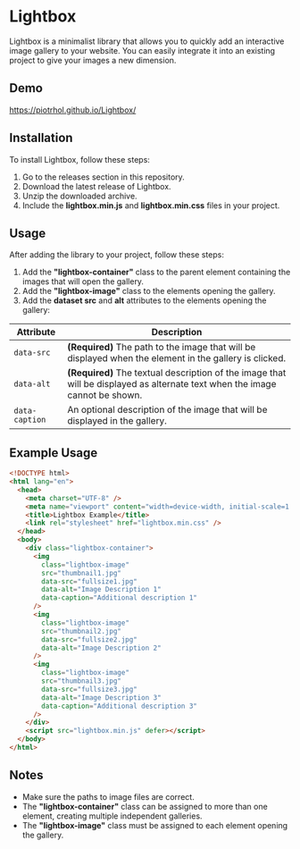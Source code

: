 # Lightbox

Lightbox is a minimalist library that allows you to quickly add an interactive image gallery to your website. You can easily integrate it into an existing project to give your images a new dimension.

## Demo

https://piotrhol.github.io/Lightbox/

## Installation

To install Lightbox, follow these steps:

1. Go to the releases section in this repository.
2. Download the latest release of Lightbox.
3. Unzip the downloaded archive.
4. Include the **lightbox.min.js** and **lightbox.min.css** files in your project.

## Usage

After adding the library to your project, follow these steps:

1. Add the **"lightbox-container"** class to the parent element containing the images that will open the gallery.
2. Add the **"lightbox-image"** class to the elements opening the gallery.
3. Add the **dataset src** and **alt** attributes to the elements opening the gallery:

| Attribute      | Description                                                                                                                  |
| -------------- | ---------------------------------------------------------------------------------------------------------------------------- |
| `data-src`     | **(Required)** The path to the image that will be displayed when the element in the gallery is clicked.                      |
| `data-alt`     | **(Required)** The textual description of the image that will be displayed as alternate text when the image cannot be shown. |
| `data-caption` | An optional description of the image that will be displayed in the gallery.                                                  |

## Example Usage

```html
<!DOCTYPE html>
<html lang="en">
  <head>
    <meta charset="UTF-8" />
    <meta name="viewport" content="width=device-width, initial-scale=1.0" />
    <title>Lightbox Example</title>
    <link rel="stylesheet" href="lightbox.min.css" />
  </head>
  <body>
    <div class="lightbox-container">
      <img
        class="lightbox-image"
        src="thumbnail1.jpg"
        data-src="fullsize1.jpg"
        data-alt="Image Description 1"
        data-caption="Additional description 1"
      />
      <img
        class="lightbox-image"
        src="thumbnail2.jpg"
        data-src="fullsize2.jpg"
        data-alt="Image Description 2"
      />
      <img
        class="lightbox-image"
        src="thumbnail3.jpg"
        data-src="fullsize3.jpg"
        data-alt="Image Description 3"
        data-caption="Additional description 3"
      />
    </div>
    <script src="lightbox.min.js" defer></script>
  </body>
</html>
```

## Notes

- Make sure the paths to image files are correct.
- The **"lightbox-container"** class can be assigned to more than one element, creating multiple independent galleries.
- The **"lightbox-image"** class must be assigned to each element opening the gallery.
